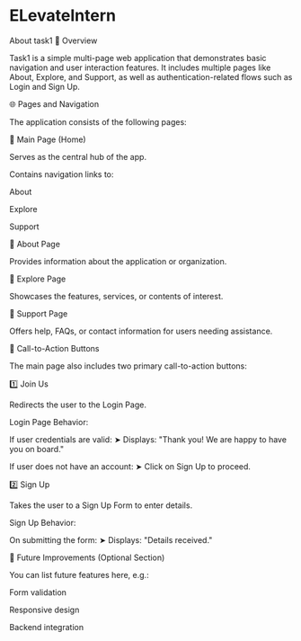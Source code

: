 # ELevateIntern
About task1
📄 Overview

Task1 is a simple multi-page web application that demonstrates basic navigation and user interaction features. It includes multiple pages like About, Explore, and Support, as well as authentication-related flows such as Login and Sign Up.

🌐 Pages and Navigation

The application consists of the following pages:

🔹 Main Page (Home)

Serves as the central hub of the app.

Contains navigation links to:

About

Explore

Support

🔹 About Page

Provides information about the application or organization.

🔹 Explore Page

Showcases the features, services, or contents of interest.

🔹 Support Page

Offers help, FAQs, or contact information for users needing assistance.

🎯 Call-to-Action Buttons

The main page also includes two primary call-to-action buttons:

1️⃣ Join Us

Redirects the user to the Login Page.

Login Page Behavior:

If user credentials are valid:
➤ Displays: "Thank you! We are happy to have you on board."

If user does not have an account:
➤ Click on Sign Up to proceed.

2️⃣ Sign Up

Takes the user to a Sign Up Form to enter details.

Sign Up Behavior:

On submitting the form:
➤ Displays: "Details received."

🚧 Future Improvements (Optional Section)

You can list future features here, e.g.:

Form validation

Responsive design

Backend integration
